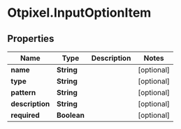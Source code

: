 # Otpixel.InputOptionItem

## Properties
Name | Type | Description | Notes
------------ | ------------- | ------------- | -------------
**name** | **String** |  | [optional] 
**type** | **String** |  | [optional] 
**pattern** | **String** |  | [optional] 
**description** | **String** |  | [optional] 
**required** | **Boolean** |  | [optional] 


